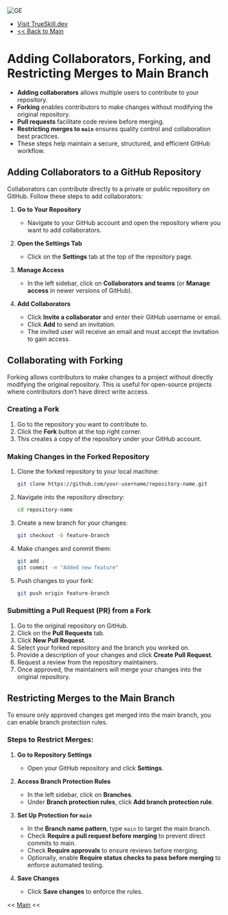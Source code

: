 
![GE](https://github.com/user-attachments/assets/a15436c4-5c13-4676-940b-0832c3bbb925)
- [Visit TrueSkill.dev](https://trueskill.dev)
- [<< Back to Main](./README.md)

# Adding Collaborators, Forking, and Restricting Merges to Main Branch
- **Adding collaborators** allows multiple users to contribute to your repository.
- **Forking** enables contributors to make changes without modifying the original repository.
- **Pull requests** facilitate code review before merging.
- **Restricting merges to `main`** ensures quality control and collaboration best practices.
- These steps help maintain a secure, structured, and efficient GitHub workflow.

## Adding Collaborators to a GitHub Repository
Collaborators can contribute directly to a private or public repository on GitHub. Follow these steps to add collaborators:

1. **Go to Your Repository**
   - Navigate to your GitHub account and open the repository where you want to add collaborators.

2. **Open the Settings Tab**
   - Click on the **Settings** tab at the top of the repository page.

3. **Manage Access**
   - In the left sidebar, click on **Collaborators and teams** (or **Manage access** in newer versions of GitHub).
   
4. **Add Collaborators**
   - Click **Invite a collaborator** and enter their GitHub username or email.
   - Click **Add** to send an invitation.
   - The invited user will receive an email and must accept the invitation to gain access.

## Collaborating with Forking
Forking allows contributors to make changes to a project without directly modifying the original repository. This is useful for open-source projects where contributors don’t have direct write access.

### Creating a Fork
1. Go to the repository you want to contribute to.
2. Click the **Fork** button at the top right corner.
3. This creates a copy of the repository under your GitHub account.

### Making Changes in the Forked Repository
1. Clone the forked repository to your local machine:
   ```sh
   git clone https://github.com/your-username/repository-name.git
   ```
2. Navigate into the repository directory:
   ```sh
   cd repository-name
   ```
3. Create a new branch for your changes:
   ```sh
   git checkout -b feature-branch
   ```
4. Make changes and commit them:
   ```sh
   git add .
   git commit -m "Added new feature"
   ```
5. Push changes to your fork:
   ```sh
   git push origin feature-branch
   ```

### Submitting a Pull Request (PR) from a Fork
1. Go to the original repository on GitHub.
2. Click on the **Pull Requests** tab.
3. Click **New Pull Request**.
4. Select your forked repository and the branch you worked on.
5. Provide a description of your changes and click **Create Pull Request**.
6. Request a review from the repository maintainers.
7. Once approved, the maintainers will merge your changes into the original repository.

## Restricting Merges to the Main Branch
To ensure only approved changes get merged into the main branch, you can enable branch protection rules.

### Steps to Restrict Merges:
1. **Go to Repository Settings**
   - Open your GitHub repository and click **Settings**.
   
2. **Access Branch Protection Rules**
   - In the left sidebar, click on **Branches**.
   - Under **Branch protection rules**, click **Add branch protection rule**.
   
3. **Set Up Protection for `main`**
   - In the **Branch name pattern**, type `main` to target the main branch.
   - Check **Require a pull request before merging** to prevent direct commits to main.
   - Check **Require approvals** to ensure reviews before merging.
   - Optionally, enable **Require status checks to pass before merging** to enforce automated testing.
   
4. **Save Changes**
   - Click **Save changes** to enforce the rules.

<< [Main](./README.md)  <<
